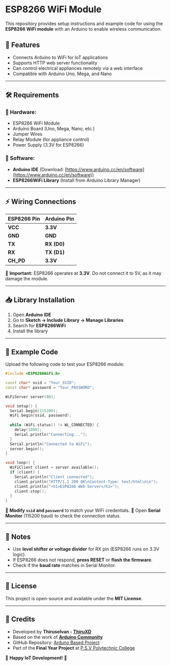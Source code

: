 # ESP8266 WiFi Module

This repository provides setup instructions and example code for using the **ESP8266 WiFi module** with an Arduino to enable wireless communication.

## 📌 Features
- Connects Arduino to WiFi for IoT applications
- Supports HTTP web server functionality
- Can control electrical appliances remotely via a web interface
- Compatible with Arduino Uno, Mega, and Nano

---

## 🛠 Requirements
### 🔹 Hardware:
- ESP8266 WiFi Module
- Arduino Board (Uno, Mega, Nano, etc.)
- Jumper Wires
- Relay Module (for appliance control)
- Power Supply (3.3V for ESP8266)

### 🔹 Software:
- **Arduino IDE** (Download: [https://www.arduino.cc/en/software](https://www.arduino.cc/en/software))
- **ESP8266WiFi Library** (Install from Arduino Library Manager)

---

## ⚡ Wiring Connections

| **ESP8266 Pin** | **Arduino Pin** |
|---------------|---------------|
| **VCC**      | **3.3V**       |
| **GND**      | **GND**        |
| **TX**       | **RX (D0)**    |
| **RX**       | **TX (D1)**    |
| **CH_PD**    | **3.3V**       |

📌 **Important:** ESP8266 operates at **3.3V**. Do not connect it to 5V, as it may damage the module.

---

## 📥 Library Installation
1. Open **Arduino IDE**
2. Go to **Sketch → Include Library → Manage Libraries**
3. Search for **ESP8266WiFi**
4. Install the library

---

## 🚀 Example Code
Upload the following code to test your ESP8266 module:

```cpp
#include <ESP8266WiFi.h>

const char* ssid = "Your_SSID";
const char* password = "Your_PASSWORD";

WiFiServer server(80);

void setup() {
  Serial.begin(115200);
  WiFi.begin(ssid, password);
  
  while (WiFi.status() != WL_CONNECTED) {
    delay(1000);
    Serial.println("Connecting...");
  }
  Serial.println("Connected to WiFi");
  server.begin();
}

void loop() {
  WiFiClient client = server.available();
  if (client) {
    Serial.println("Client connected");
    client.println("HTTP/1.1 200 OK\nContent-Type: text/html\n\n");
    client.println("<h1>ESP8266 Web Server</h1>");
    client.stop();
  }
}
```

🔹 **Modify `ssid` and `password`** to match your WiFi credentials.
🔹 Open **Serial Monitor** (115200 baud) to check the connection status.

---

## 📌 Notes
- Use **level shifter or voltage divider** for RX pin (ESP8266 runs on 3.3V logic).
- If ESP8266 does not respond, **press RESET** or **flash the firmware**.
- Check if the **baud rate** matches in Serial Monitor.

---

## 📜 License
This project is open-source and available under the **MIT License**.

---

## 🙌 Credits
- Developed by **Thiruselvan - [ThiruXD](https://github.com/ThiruXD)**
- Based on the work of **[Arduino Community](https://forum.arduino.cc/)**
- GitHub Repository: [Arduno Based Project](https://github.com/ThiruXD/Arduno-Based-Project)
- Part of the **Final Year Project** at [P.S.V Polytechnic College](https://g.co/kgs/e5nvPrM)

🚀 **Happy IoT Development!** 🎉
